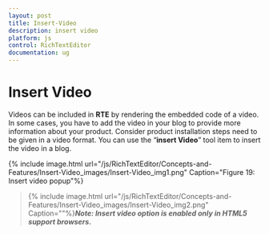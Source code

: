 ```yaml
---
layout: post
title: Insert-Video
description: insert video 
platform: js
control: RichTextEditor
documentation: ug
---
```


# Insert Video 

Videos can be included in **RTE** by rendering the embedded code of a video. In some cases, you have to add the video in your blog to provide more information about your product. Consider product installation steps need to be given in a video format. You can use the “**insert Video**” tool item to insert the video in a blog.

{% include image.html url="/js/RichTextEditor/Concepts-and-Features/Insert-Video_images/Insert-Video_img1.png" Caption="Figure 19: Insert video popup"%}

> {% include image.html url="/js/RichTextEditor/Concepts-and-Features/Insert-Video_images/Insert-Video_img2.png" Caption=""%}_**Note: Insert video option is enabled only in HTML5 support browsers.**_

